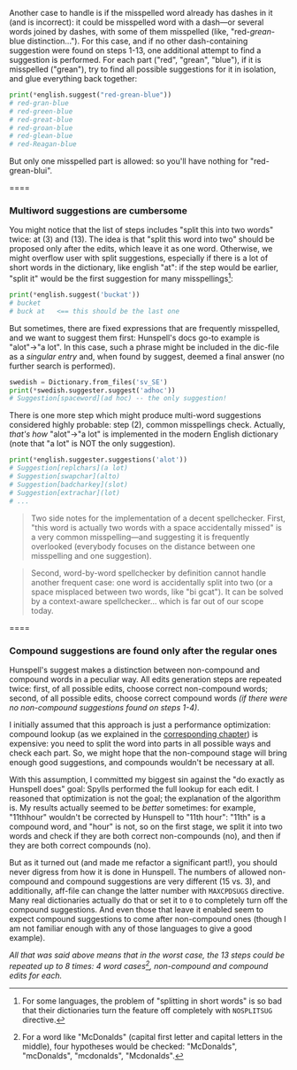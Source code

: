 Another case to handle is if the misspelled word already has dashes in it (and is incorrect): it could be misspelled word with a dash—or several words joined by dashes, with some of them misspelled (like, "red-<i>grean</i>-blue distinction..."). For this case, and if no other dash-containing suggestion were found on steps 1-13, one additional attempt to find a suggestion is performed. For each part ("red", "grean", "blue"), if it is misspelled ("grean"), try to find all possible suggestions for it in isolation, and glue everything back together:

```python
print(*english.suggest("red-grean-blue"))
# red-gran-blue
# red-green-blue
# red-great-blue
# red-groan-blue
# red-glean-blue
# red-Reagan-blue
```

But only one misspelled part is allowed: so you'll have nothing for "red-grean-blui".

====

### Multiword suggestions are cumbersome

You might notice that the list of steps includes "split this into two words" twice: at (3) and (13). The idea is that "split this word into two" should be proposed only after the edits, which leave it as one word. Otherwise, we might overflow user with split suggestions, especially if there is a lot of short words in the dictionary, like english "at": if the step would be earlier, "split it" would be the first suggestion for many misspellings[^5]:

[^5]: For some languages, the problem of "splitting in short words" is so bad that their dictionaries turn the feature off completely with `NOSPLITSUG` directive.

```python
print(*english.suggest('buckat'))
# bucket
# buck at   <== this should be the last one
```

But sometimes, there are fixed expressions that are frequently misspelled, and we want to suggest them first: Hunspell's docs go-to example is "alot"→"a lot". In this case, such a phrase might be included in the dic-file as a _singular entry_ and, when found by suggest, deemed a final answer (no further search is performed).

```python
swedish = Dictionary.from_files('sv_SE')
print(*swedish.suggester.suggest('adhoc'))
# Suggestion[spaceword](ad hoc) -- the only suggestion!
```

There is one more step which might produce multi-word suggestions considered highly probable: step (2), common misspellings check. Actually, _that's how_ "alot"->"a lot" is implemented in the modern English dictionary (note that "a lot" is NOT the only suggestion).
```python
print(*english.suggester.suggestions('alot'))
# Suggestion[replchars](a lot)
# Suggestion[swapchar](alto)
# Suggestion[badcharkey](slot)
# Suggestion[extrachar](lot)
# ...
```

> Two side notes for the implementation of a decent spellchecker. First, "this word is actually two words with a space accidentally missed" is a very common misspelling—and suggesting it is frequently overlooked (everybody focuses on the distance between one misspelling and one suggestion).

> Second, word-by-word spellchecker by definition cannot handle another frequent case: one word is accidentally split into two (or a space misplaced between two words, like "bi gcat"). It can be solved by a context-aware spellchecker... which is far out of our scope today.

====

### Compound suggestions are found only after the regular ones

Hunspell's suggest makes a distinction between non-compound and compound words in a peculiar way. All edits generation steps are repeated twice: first, of all possible edits, choose correct non-compound words; second, of all possible edits, choose correct compound words _(if there were no non-compound suggestions found on steps 1-4)_.

I initially assumed that this approach is just a performance optimization: compound lookup (as we explained in the [corresponding chapter](2021-01-14-spellchecker-3.html)) is expensive: you need to split the word into parts in all possible ways and check each part. So, we might hope that the non-compound stage will bring enough good suggestions, and compounds wouldn't be necessary at all.

With this assumption, I committed my biggest sin against the "do exactly as Hunspell does" goal: Spylls performed the full lookup for each edit. I reasoned that optimization is not the goal; the explanation of the algorithm is. My results actually seemed to be _better_ sometimes: for example, "11thhour" wouldn't be corrected by Hunspell to "11th hour": "11th" is a compound word, and "hour" is not, so on the first stage, we split it into two words and check if they are both correct non-compounds (no), and then if they are both correct compounds (no).

But as it turned out (and made me refactor a significant part!), you should never digress from how it is done in Hunspell. The numbers of allowed non-compound and compound suggestions are very different (15 vs. 3), and additionally, aff-file can change the latter number with `MAXCPDSUGS` directive. Many real dictionaries actually do that or set it to `0`  to completely turn off the compound suggestions. And even those that leave it enabled seem to expect compound suggestions to come after non-compound ones (though I am not familiar enough with any of those languages to give a good example).

_All that was said above means that in the worst case, the 13 steps could be repeated up to 8 times: 4 word cases[^6], non-compound and compound edits for each._

[^6]: For a word like "McDonalds" (capital first letter and capital letters in the middle), four hypotheses would be checked: "McDonalds", "mcDonalds", "mcdonalds", "Mcdonalds".
